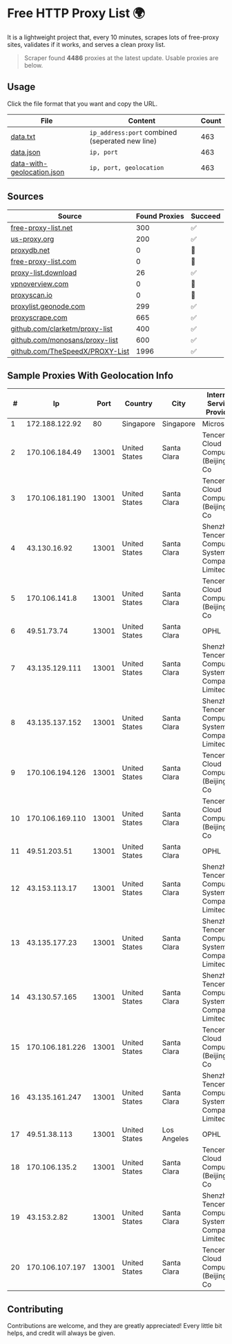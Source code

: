 
# Free HTTP Proxy List 🌍

It is a lightweight project that, every 10 minutes, scrapes lots of free-proxy sites, validates if it works, and serves a clean proxy list.


> Scraper found **4486** proxies at the latest update. Usable proxies are below.

## Usage

Click the file format that you want and copy the URL.


|File|Content|Count|
|----|-------|-----|
|[data.txt](https://raw.githubusercontent.com/themiralay/Proxy-List-World/master/data.txt)|`ip_address:port` combined (seperated new line)|463|
|[data.json](https://raw.githubusercontent.com/themiralay/Proxy-List-World/master/data.json)|`ip, port`|463|
|[data-with-geolocation.json](https://raw.githubusercontent.com/themiralay/Proxy-List-World/master/data-with-geolocation.json)|`ip, port, geolocation`|463|

## Sources

|Source|Found Proxies|Succeed|
|------|-------------|-------|
|[free-proxy-list.net](https://free-proxy-list.net)|300|✅|
|[us-proxy.org](https://www.us-proxy.org)|200|✅|
|[proxydb.net](http://proxydb.net)|0|🚫|
|[free-proxy-list.com](https://free-proxy-list.com/?page=&port=&type%5B%5D=http&type%5B%5D=https&up_time=0&search=Search)|0|🚫|
|[proxy-list.download](https://www.proxy-list.download/HTTP)|26|✅|
|[vpnoverview.com](https://vpnoverview.com/privacy/anonymous-browsing/free-proxy-servers)|0|🚫|
|[proxyscan.io](https://www.proxyscan.io)|0|🚫|
|[proxylist.geonode.com](https://proxylist.geonode.com/api/proxy-list?limit=300&page=1&sort_by=lastChecked&sort_type=desc&protocols=http,https)|299|✅|
|[proxyscrape.com](https://api.proxyscrape.com/v2/?request=displayproxies&protocol=http&timeout=10000&country=all&ssl=all&anonymity=all)|665|✅|
|[github.com/clarketm/proxy-list](https://raw.githubusercontent.com/clarketm/proxy-list/master/proxy-list-raw.txt)|400|✅|
|[github.com/monosans/proxy-list](https://raw.githubusercontent.com/monosans/proxy-list/main/proxies/http.txt)|600|✅|
|[github.com/TheSpeedX/PROXY-List](https://raw.githubusercontent.com/TheSpeedX/PROXY-List/master/http.txt)|1996|✅|


## Sample Proxies With Geolocation Info

|#|Ip|Port|Country|City|Internet Service Provider|
|-|--|----|-------|----|-------------------------|
|1|172.188.122.92|80|Singapore|Singapore|Microsoft|
|2|170.106.184.49|13001|United States|Santa Clara|Tencent Cloud Computing (Beijing) Co|
|3|170.106.181.190|13001|United States|Santa Clara|Tencent Cloud Computing (Beijing) Co|
|4|43.130.16.92|13001|United States|Santa Clara|Shenzhen Tencent Computer Systems Company Limited|
|5|170.106.141.8|13001|United States|Santa Clara|Tencent Cloud Computing (Beijing) Co|
|6|49.51.73.74|13001|United States|Santa Clara|OPHL|
|7|43.135.129.111|13001|United States|Santa Clara|Shenzhen Tencent Computer Systems Company Limited|
|8|43.135.137.152|13001|United States|Santa Clara|Shenzhen Tencent Computer Systems Company Limited|
|9|170.106.194.126|13001|United States|Santa Clara|Tencent Cloud Computing (Beijing) Co|
|10|170.106.169.110|13001|United States|Santa Clara|Tencent Cloud Computing (Beijing) Co|
|11|49.51.203.51|13001|United States|Santa Clara|OPHL|
|12|43.153.113.17|13001|United States|Santa Clara|Shenzhen Tencent Computer Systems Company Limited|
|13|43.135.177.23|13001|United States|Santa Clara|Shenzhen Tencent Computer Systems Company Limited|
|14|43.130.57.165|13001|United States|Santa Clara|Shenzhen Tencent Computer Systems Company Limited|
|15|170.106.181.226|13001|United States|Santa Clara|Tencent Cloud Computing (Beijing) Co|
|16|43.135.161.247|13001|United States|Santa Clara|Shenzhen Tencent Computer Systems Company Limited|
|17|49.51.38.113|13001|United States|Los Angeles|OPHL|
|18|170.106.135.2|13001|United States|Santa Clara|Tencent Cloud Computing (Beijing) Co|
|19|43.153.2.82|13001|United States|Santa Clara|Shenzhen Tencent Computer Systems Company Limited|
|20|170.106.107.197|13001|United States|Santa Clara|Tencent Cloud Computing (Beijing) Co|



## Contributing

Contributions are welcome, and they are greatly appreciated! Every
little bit helps, and credit will always be given.

